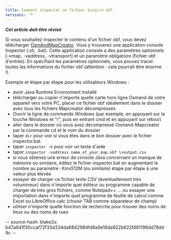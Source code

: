 ```yaml
---
title: Comment inspecter un fichier binaire obf
versions: '*'
---
```


**_Cet article doit être révisé_**

Si vous souhaitez inspecter le contenu d'un fichier obf, vous devez télécharger [OsmAndMapCreator](https://download.osmand.net/latest-night-build/OsmAndMapCreator-main.zip). Vous y trouverez une application console Inspector (.sh, .bat). Cette application console a des paramètres optionnels [-vmap, -vaddress, -vtransport] et un paramètre obligatoire (fichier obf d'entrée). En spécifiant les paramètres optionnels, vous pouvez tracer toutes les informations du fichier obf (attention : cela pourrait être énorme !).

Exemple et étape par étape pour les utilisateurs Windows :
- avoir Java Runtime Environment installé
- télécharger ou copier n'importe quelle carte hors ligne Osmand de votre appareil vers votre PC, placer ce fichier obf idéalement dans le dossier avec tous les fichiers Mapcreator décompressés
- Ouvrir la ligne de commande Windows (par exemple, en appuyant sur la touche Windows et "r", puis en entrant cmd et en appuyant sur retour)
- aller dans le dossier où vous avez décompressé Osmand-Mapcreator par la commande cd et le nom du dossier
- taper `dir` pour voir si vous êtes dans le bon dossier avec le fichier inspector.bat
- taper `inspector -h` pour voir un texte d'aide
- taper `inspector -vaddress name_of_your_map.obf \>output.csv`
- si vous obtenez une erreur de console Java concernant un manque de mémoire ou similaire, éditez le fichier inspector.bat en augmentant le nombre au paramètre -Xmx512M (ou similaire) étape par étape à une valeur plus élevée
- essayer de charger ce fichier texte CSV (éventuellement très volumineux) dans n'importe quel éditeur ou programme capable de charger de très gros fichiers, comme Notepad++ ... ou essayer une importation dans n'importe quel programme de feuille de calcul comme Excel ou LibreOffice calc (choisir TAB comme séparateur de champ)
- utiliser n'importe quelle fonction de recherche pour trouver des noms de lieux ou des noms de rues

-- source-hash: blake2s: b47a941f30ccaf72f33d334da6842984fd8a9e16da922b622f461196dd78dd9c --
